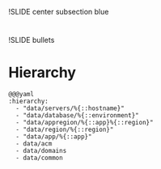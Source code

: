 !SLIDE center subsection blue

# 

!SLIDE bullets

# Hierarchy
 
    @@@yaml
    :hierarchy:
      - "data/servers/%{::hostname}"
      - "data/database/%{::environment}"
      - "data/appregion/%{::app}%{::region}" 
      - "data/region/%{::region}"
      - "data/app/%{::app}"
      - data/acm
      - data/domains
      - data/common
